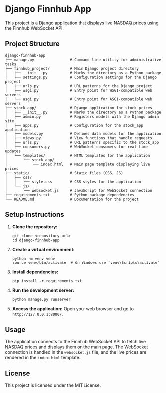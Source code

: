 # Django Finnhub App

This project is a Django application that displays live NASDAQ prices using the Finnhub WebSocket API.

## Project Structure

```
django-finnhub-app
├── manage.py                # Command-line utility for administrative tasks
├── finnhub_project/         # Main Django project directory
│   ├── __init__.py          # Marks the directory as a Python package
│   ├── settings.py          # Configuration settings for the Django project
│   ├── urls.py              # URL patterns for the Django project
│   ├── wsgi.py              # Entry point for WSGI-compatible web servers
│   └── asgi.py              # Entry point for ASGI-compatible web servers
├── stock_app/               # Django application for stock prices
│   ├── __init__.py          # Marks the directory as a Python package
│   ├── admin.py             # Registers models with the Django admin site
│   ├── apps.py              # Configuration for the stock_app application
│   ├── models.py            # Defines data models for the application
│   ├── views.py             # View functions that handle requests
│   ├── urls.py              # URL patterns specific to the stock_app
│   ├── consumers.py         # WebSocket consumers for real-time updates
│   └── templates/           # HTML templates for the application
│       └── stock_app/
│           └── index.html   # Main page template displaying live prices
├── static/                  # Static files (CSS, JS)
│   ├── css/
│   │   └── style.css        # CSS styles for the application
│   └── js/
│       └── websocket.js     # JavaScript for WebSocket connection
├── requirements.txt         # Python package dependencies
└── README.md                # Documentation for the project
```

## Setup Instructions

1. **Clone the repository:**
   ```
   git clone <repository-url>
   cd django-finnhub-app
   ```

2. **Create a virtual environment:**
   ```
   python -m venv venv
   source venv/bin/activate  # On Windows use `venv\Scripts\activate`
   ```

3. **Install dependencies:**
   ```
   pip install -r requirements.txt
   ```

4. **Run the development server:**
   ```
   python manage.py runserver
   ```

5. **Access the application:**
   Open your web browser and go to `http://127.0.0.1:8000/`.

## Usage

The application connects to the Finnhub WebSocket API to fetch live NASDAQ prices and displays them on the main page. The WebSocket connection is handled in the `websocket.js` file, and the live prices are rendered in the `index.html` template.

## License

This project is licensed under the MIT License.